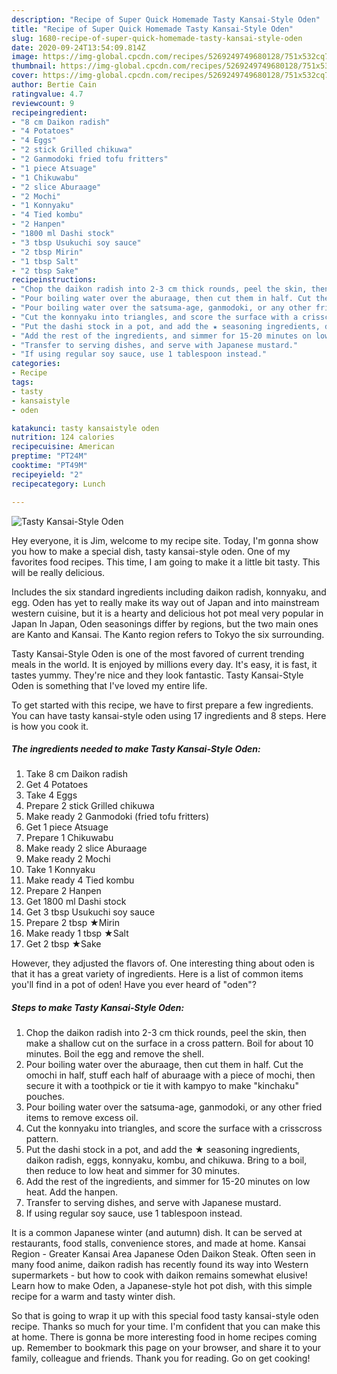 ```yaml
---
description: "Recipe of Super Quick Homemade Tasty Kansai-Style Oden"
title: "Recipe of Super Quick Homemade Tasty Kansai-Style Oden"
slug: 1680-recipe-of-super-quick-homemade-tasty-kansai-style-oden
date: 2020-09-24T13:54:09.814Z
image: https://img-global.cpcdn.com/recipes/5269249749680128/751x532cq70/tasty-kansai-style-oden-recipe-main-photo.jpg
thumbnail: https://img-global.cpcdn.com/recipes/5269249749680128/751x532cq70/tasty-kansai-style-oden-recipe-main-photo.jpg
cover: https://img-global.cpcdn.com/recipes/5269249749680128/751x532cq70/tasty-kansai-style-oden-recipe-main-photo.jpg
author: Bertie Cain
ratingvalue: 4.7
reviewcount: 9
recipeingredient:
- "8 cm Daikon radish"
- "4 Potatoes"
- "4 Eggs"
- "2 stick Grilled chikuwa"
- "2 Ganmodoki fried tofu fritters"
- "1 piece Atsuage"
- "1 Chikuwabu"
- "2 slice Aburaage"
- "2 Mochi"
- "1 Konnyaku"
- "4 Tied kombu"
- "2 Hanpen"
- "1800 ml Dashi stock"
- "3 tbsp Usukuchi soy sauce"
- "2 tbsp Mirin"
- "1 tbsp Salt"
- "2 tbsp Sake"
recipeinstructions:
- "Chop the daikon radish into 2-3 cm thick rounds, peel the skin, then make a shallow cut on the surface in a cross pattern. Boil for about 10 minutes. Boil the egg and remove the shell."
- "Pour boiling water over the aburaage, then cut them in half. Cut the omochi in half, stuff each half of aburaage with a piece of mochi, then secure it with a toothpick or tie it with kampyo to make &#34;kinchaku&#34; pouches."
- "Pour boiling water over the satsuma-age, ganmodoki, or any other fried items to remove excess oil."
- "Cut the konnyaku into triangles, and score the surface with a crisscross pattern."
- "Put the dashi stock in a pot, and add the ★ seasoning ingredients, daikon radish, eggs, konnyaku, kombu, and chikuwa. Bring to a boil, then reduce to low heat and simmer for 30 minutes."
- "Add the rest of the ingredients, and simmer for 15-20 minutes on low heat. Add the hanpen."
- "Transfer to serving dishes, and serve with Japanese mustard."
- "If using regular soy sauce, use 1 tablespoon instead."
categories:
- Recipe
tags:
- tasty
- kansaistyle
- oden

katakunci: tasty kansaistyle oden 
nutrition: 124 calories
recipecuisine: American
preptime: "PT24M"
cooktime: "PT49M"
recipeyield: "2"
recipecategory: Lunch

---
```



![Tasty Kansai-Style Oden](https://img-global.cpcdn.com/recipes/5269249749680128/751x532cq70/tasty-kansai-style-oden-recipe-main-photo.jpg)

Hey everyone, it is Jim, welcome to my recipe site. Today, I'm gonna show you how to make a special dish, tasty kansai-style oden. One of my favorites food recipes. This time, I am going to make it a little bit tasty. This will be really delicious.

Includes the six standard ingredients including daikon radish, konnyaku, and egg. Oden has yet to really make its way out of Japan and into mainstream western cuisine, but it is a hearty and delicious hot pot meal very popular in Japan In Japan, Oden seasonings differ by regions, but the two main ones are Kanto and Kansai. The Kanto region refers to Tokyo the six surrounding.

Tasty Kansai-Style Oden is one of the most favored of current trending meals in the world. It is enjoyed by millions every day. It's easy, it is fast, it tastes yummy. They're nice and they look fantastic. Tasty Kansai-Style Oden is something that I've loved my entire life.


To get started with this recipe, we have to first prepare a few ingredients. You can have tasty kansai-style oden using 17 ingredients and 8 steps. Here is how you cook it.

<!--inarticleads1-->

##### The ingredients needed to make Tasty Kansai-Style Oden:

1. Take 8 cm Daikon radish
1. Get 4 Potatoes
1. Take 4 Eggs
1. Prepare 2 stick Grilled chikuwa
1. Make ready 2 Ganmodoki (fried tofu fritters)
1. Get 1 piece Atsuage
1. Prepare 1 Chikuwabu
1. Make ready 2 slice Aburaage
1. Make ready 2 Mochi
1. Take 1 Konnyaku
1. Make ready 4 Tied kombu
1. Prepare 2 Hanpen
1. Get 1800 ml Dashi stock
1. Get 3 tbsp Usukuchi soy sauce
1. Prepare 2 tbsp ★Mirin
1. Make ready 1 tbsp ★Salt
1. Get 2 tbsp ★Sake


However, they adjusted the flavors of. One interesting thing about oden is that it has a great variety of ingredients. Here is a list of common items you&#39;ll find in a pot of oden! Have you ever heard of &#34;oden&#34;? 

<!--inarticleads2-->

##### Steps to make Tasty Kansai-Style Oden:

1. Chop the daikon radish into 2-3 cm thick rounds, peel the skin, then make a shallow cut on the surface in a cross pattern. Boil for about 10 minutes. Boil the egg and remove the shell.
1. Pour boiling water over the aburaage, then cut them in half. Cut the omochi in half, stuff each half of aburaage with a piece of mochi, then secure it with a toothpick or tie it with kampyo to make &#34;kinchaku&#34; pouches.
1. Pour boiling water over the satsuma-age, ganmodoki, or any other fried items to remove excess oil.
1. Cut the konnyaku into triangles, and score the surface with a crisscross pattern.
1. Put the dashi stock in a pot, and add the ★ seasoning ingredients, daikon radish, eggs, konnyaku, kombu, and chikuwa. Bring to a boil, then reduce to low heat and simmer for 30 minutes.
1. Add the rest of the ingredients, and simmer for 15-20 minutes on low heat. Add the hanpen.
1. Transfer to serving dishes, and serve with Japanese mustard.
1. If using regular soy sauce, use 1 tablespoon instead.


It is a common Japanese winter (and autumn) dish. It can be served at restaurants, food stalls, convenience stores, and made at home. Kansai Region - Greater Kansai Area Japanese Oden Daikon Steak. Often seen in many food anime, daikon radish has recently found its way into Western supermarkets - but how to cook with daikon remains somewhat elusive! Learn how to make Oden, a Japanese-style hot pot dish, with this simple recipe for a warm and tasty winter dish. 

So that is going to wrap it up with this special food tasty kansai-style oden recipe. Thanks so much for your time. I'm confident that you can make this at home. There is gonna be more interesting food in home recipes coming up. Remember to bookmark this page on your browser, and share it to your family, colleague and friends. Thank you for reading. Go on get cooking!
